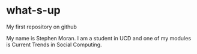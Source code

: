 what-s-up
=========

My first repository on github

My name is Stephen Moran.
I am a student in UCD and one of my modules is Current Trends in Social Computing.
